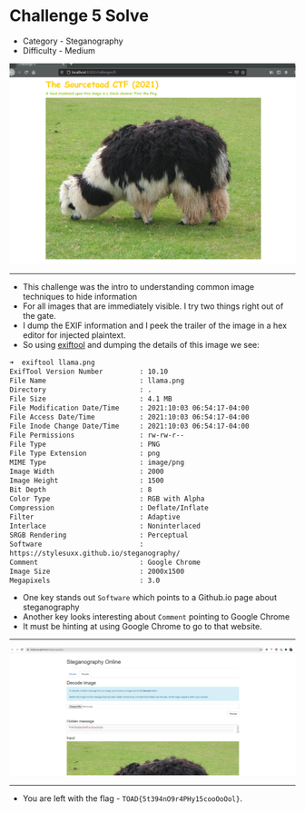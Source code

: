 # Challenge 5 Solve

* Category - Steganography
* Difficulty - Medium

![](challenge-5.png)

---

* This challenge was the intro to understanding common image techniques to hide information
* For all images that are immediately visible. I try two things right out of the gate.
* I dump the EXIF information and I peek the trailer of the image in a hex editor for injected plaintext.
* So using [exiftool](https://linux.die.net/man/1/exiftool) and dumping the details of this image we see:

```
➜  exiftool llama.png                         
ExifTool Version Number         : 10.10
File Name                       : llama.png
Directory                       : .
File Size                       : 4.1 MB
File Modification Date/Time     : 2021:10:03 06:54:17-04:00
File Access Date/Time           : 2021:10:03 06:54:17-04:00
File Inode Change Date/Time     : 2021:10:03 06:54:17-04:00
File Permissions                : rw-rw-r--
File Type                       : PNG
File Type Extension             : png
MIME Type                       : image/png
Image Width                     : 2000
Image Height                    : 1500
Bit Depth                       : 8
Color Type                      : RGB with Alpha
Compression                     : Deflate/Inflate
Filter                          : Adaptive
Interlace                       : Noninterlaced
SRGB Rendering                  : Perceptual
Software                        : https://stylesuxx.github.io/steganography/
Comment                         : Google Chrome
Image Size                      : 2000x1500
Megapixels                      : 3.0
```

* One key stands out `Software` which points to a Github.io page about steganography
* Another key looks interesting about `Comment` pointing to Google Chrome
* It must be hinting at using Google Chrome to go to that website.

---

![](challenge-5-solve.png)

---

* You are left with the flag - `TOAD{5t394nO9r4PHy15cooOoOol}`.